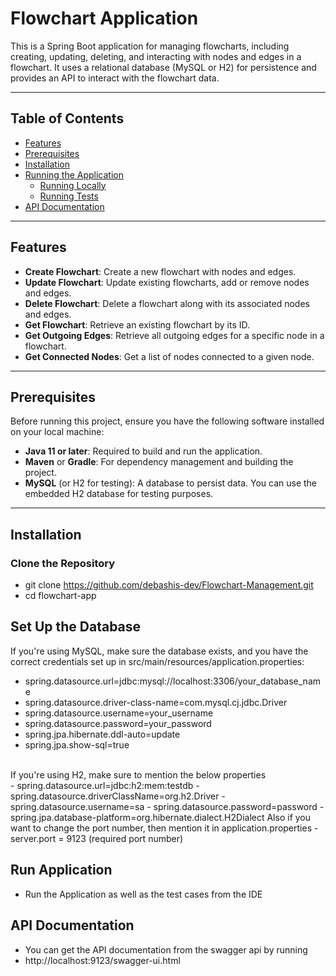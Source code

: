 # Flowchart Application

This is a Spring Boot application for managing flowcharts, including creating, updating, deleting, and interacting with nodes and edges in a flowchart. It uses a relational database (MySQL or H2) for persistence and provides an API to interact with the flowchart data.

---

## **Table of Contents**

- [Features](#features)
- [Prerequisites](#prerequisites)
- [Installation](#installation)
- [Running the Application](#running-the-application)
  - [Running Locally](#running-locally)
  - [Running Tests](#running-tests)
- [API Documentation](#api-documentation)

---

## **Features**

- **Create Flowchart**: Create a new flowchart with nodes and edges.
- **Update Flowchart**: Update existing flowcharts, add or remove nodes and edges.
- **Delete Flowchart**: Delete a flowchart along with its associated nodes and edges.
- **Get Flowchart**: Retrieve an existing flowchart by its ID.
- **Get Outgoing Edges**: Retrieve all outgoing edges for a specific node in a flowchart.
- **Get Connected Nodes**: Get a list of nodes connected to a given node.

---

## **Prerequisites**

Before running this project, ensure you have the following software installed on your local machine:

- **Java 11 or later**: Required to build and run the application.
- **Maven** or **Gradle**: For dependency management and building the project.
- **MySQL** (or H2 for testing): A database to persist data. You can use the embedded H2 database for testing purposes.

---

## **Installation**

### **Clone the Repository**

- git clone https://github.com/debashis-dev/Flowchart-Management.git
- cd flowchart-app

## **Set Up the Database**

If you're using MySQL, make sure the database exists, and you have the correct credentials set up in src/main/resources/application.properties:
- spring.datasource.url=jdbc:mysql://localhost:3306/your_database_name
- spring.datasource.driver-class-name=com.mysql.cj.jdbc.Driver
- spring.datasource.username=your_username
- spring.datasource.password=your_password
- spring.jpa.hibernate.ddl-auto=update
- spring.jpa.show-sql=true
<br>
If you're using H2, make sure to mention the below properties <br>
- spring.datasource.url=jdbc:h2:mem:testdb
- spring.datasource.driverClassName=org.h2.Driver
- spring.datasource.username=sa
- spring.datasource.password=password
- spring.jpa.database-platform=org.hibernate.dialect.H2Dialect
Also if you want to change the port number, then mention it in application.properties
- server.port = 9123 (required port number)

## **Run Application**
- Run the Application as well as the test cases from the IDE

## **API Documentation**
- You can get the API documentation from the swagger api by running
- http://localhost:9123/swagger-ui.html

